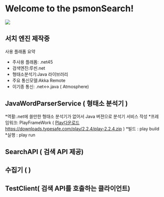 # Welcome to the psmonSearch!
![](http://git.webnori.com/psmon/proxyserver/uploads/a3ece9fdec1a5cc6f0d65227883fdcad/%EA%B8%B0%EC%B4%88%EA%B5%AC%EC%A1%B0.PNG)

## 서치 엔진 제작중

사용 플래폼 요약

* 주사용 플래폼: .net45
* 검색엔진:루씬.net
* 형태소분석기:Java 라이브러리
* 주요 통신모델:Akka Remote
* 이기종 통신: .net<->.java ( Atmosphere)

## JavaWordParserService ( 형태소 분석기 )
*역활:.net에 쓸만한 형태소 분석기가 없어서 Java 버젼으로 분석기 서비스 작성
*프레임워크: PlayFrameWork ( [Play다운로드](https://downloads.typesafe.com/play/2.2.4/play-2.2.4.zip) https://downloads.typesafe.com/play/2.2.4/play-2.2.4.zip )
*빌드 : play build
*실행 : play run

## SearchAPI ( 검색 API 제공)

## 수집기  (  )

## TestClient( 검색 API를 호출하는 클라이언트)


  



 







